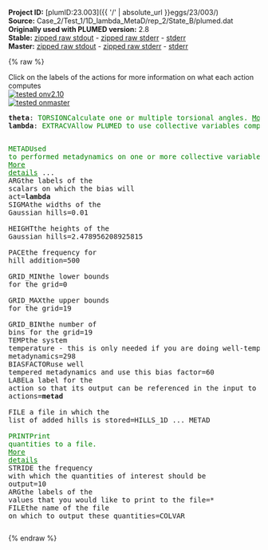 **Project ID:** [plumID:23.003]({{ '/' | absolute_url }}eggs/23/003/)  
**Source:** Case_2/Test_1/1D_lambda_MetaD/rep_2/State_B/plumed.dat  
**Originally used with PLUMED version:** 2.8  
**Stable:** [zipped raw stdout](plumed.dat.plumed.stdout.txt.zip) - [zipped raw stderr](plumed.dat.plumed.stderr.txt.zip) - [stderr](plumed.dat.plumed.stderr)  
**Master:** [zipped raw stdout](plumed.dat.plumed_master.stdout.txt.zip) - [zipped raw stderr](plumed.dat.plumed_master.stderr.txt.zip) - [stderr](plumed.dat.plumed_master.stderr)  

{% raw %}
<div class="plumedpreheader">
<div class="headerInfo" id="value_details_data/Case_2/Test_1/1D_lambda_MetaD/rep_2/State_B/plumed.dat"> Click on the labels of the actions for more information on what each action computes </div>
<div class="containerBadge">
<div class="headerBadge"><a href="plumed.dat.plumed.stderr"><img src="https://img.shields.io/badge/v2.10-passing-green.svg" alt="tested onv2.10" /></a></div>
<div class="headerBadge"><a href="plumed.dat.plumed_master.stderr"><img src="https://img.shields.io/badge/master-passing-green.svg" alt="tested onmaster" /></a></div>
</div>
</div>
<pre class="plumedlisting">
<b name="data/Case_2/Test_1/1D_lambda_MetaD/rep_2/State_B/plumed.dattheta" onclick='showPath("data/Case_2/Test_1/1D_lambda_MetaD/rep_2/State_B/plumed.dat","data/Case_2/Test_1/1D_lambda_MetaD/rep_2/State_B/plumed.dattheta","data/Case_2/Test_1/1D_lambda_MetaD/rep_2/State_B/plumed.dattheta","brown")'>theta</b>: <span class="plumedtooltip" style="color:green">TORSION<span class="right">Calculate one or multiple torsional angles. <a href="https://www.plumed.org/doc-master/user-doc/html/TORSION" style="color:green">More details</a><i></i></span></span> <span class="plumedtooltip">ATOMS<span class="right">the four atoms involved in the torsional angle<i></i></span></span>=1,2,3,4
<span style="display:none;" id="data/Case_2/Test_1/1D_lambda_MetaD/rep_2/State_B/plumed.dattheta">The TORSION action with label <b>theta</b> calculates the following quantities:<table  align="center" frame="void" width="95%" cellpadding="5%"><tr><td width="5%"><b> Quantity </b>  </td><td><b> Description </b> </td></tr><tr><td width="5%">theta.value</td><td>the TORSION involving these atoms</td></tr></table></span><b name="data/Case_2/Test_1/1D_lambda_MetaD/rep_2/State_B/plumed.datlambda" onclick='showPath("data/Case_2/Test_1/1D_lambda_MetaD/rep_2/State_B/plumed.dat","data/Case_2/Test_1/1D_lambda_MetaD/rep_2/State_B/plumed.datlambda","data/Case_2/Test_1/1D_lambda_MetaD/rep_2/State_B/plumed.datlambda","brown")'>lambda</b>: <span class="plumedtooltip" style="color:green">EXTRACV<span class="right">Allow PLUMED to use collective variables computed in the MD engine. <a href="https://www.plumed.org/doc-master/user-doc/html/EXTRACV" style="color:green">More details</a><i></i></span></span> <span class="plumedtooltip">NAME<span class="right">name of the CV as computed by the MD engine<i></i></span></span>=lambda

<span style="display:none;" id="data/Case_2/Test_1/1D_lambda_MetaD/rep_2/State_B/plumed.datlambda">The EXTRACV action with label <b>lambda</b> calculates the following quantities:<table  align="center" frame="void" width="95%" cellpadding="5%"><tr><td width="5%"><b> Quantity </b>  </td><td><b> Description </b> </td></tr><tr><td width="5%">lambda.value</td><td>the value of the CV that was passed from the MD code to PLUMED</td></tr></table></span><span class="plumedtooltip" style="color:green">METAD<span class="right">Used to performed metadynamics on one or more collective variables. <a href="https://www.plumed.org/doc-master/user-doc/html/METAD" style="color:green">More details</a><i></i></span></span> ...
<span class="plumedtooltip">ARG<span class="right">the labels of the scalars on which the bias will act<i></i></span></span>=<b name="data/Case_2/Test_1/1D_lambda_MetaD/rep_2/State_B/plumed.datlambda">lambda</b> 
<span class="plumedtooltip">SIGMA<span class="right">the widths of the Gaussian hills<i></i></span></span>=0.01     
<span class="plumedtooltip">HEIGHT<span class="right">the heights of the Gaussian hills<i></i></span></span>=2.478956208925815   
<span class="plumedtooltip">PACE<span class="right">the frequency for hill addition<i></i></span></span>=500       
<span class="plumedtooltip">GRID_MIN<span class="right">the lower bounds for the grid<i></i></span></span>=0   
<span class="plumedtooltip">GRID_MAX<span class="right">the upper bounds for the grid<i></i></span></span>=19   
<span class="plumedtooltip">GRID_BIN<span class="right">the number of bins for the grid<i></i></span></span>=19
<span class="plumedtooltip">TEMP<span class="right">the system temperature - this is only needed if you are doing well-tempered metadynamics<i></i></span></span>=298
<span class="plumedtooltip">BIASFACTOR<span class="right">use well tempered metadynamics and use this bias factor<i></i></span></span>=60
<span class="plumedtooltip">LABEL<span class="right">a label for the action so that its output can be referenced in the input to other actions<i></i></span></span>=<b name="data/Case_2/Test_1/1D_lambda_MetaD/rep_2/State_B/plumed.datmetad" onclick='showPath("data/Case_2/Test_1/1D_lambda_MetaD/rep_2/State_B/plumed.dat","data/Case_2/Test_1/1D_lambda_MetaD/rep_2/State_B/plumed.datmetad","data/Case_2/Test_1/1D_lambda_MetaD/rep_2/State_B/plumed.datmetad","brown")'>metad</b>    
<span class="plumedtooltip">FILE<span class="right"> a file in which the list of added hills is stored<i></i></span></span>=HILLS_1D
... METAD
<br/><span style="display:none;" id="data/Case_2/Test_1/1D_lambda_MetaD/rep_2/State_B/plumed.datmetad">The METAD action with label <b>metad</b> calculates the following quantities:<table  align="center" frame="void" width="95%" cellpadding="5%"><tr><td width="5%"><b> Quantity </b>  </td><td><b> Description </b> </td></tr><tr><td width="5%">metad.bias</td><td>the instantaneous value of the bias potential</td></tr></table></span><span class="plumedtooltip" style="color:green">PRINT<span class="right">Print quantities to a file. <a href="https://www.plumed.org/doc-master/user-doc/html/PRINT" style="color:green">More details</a><i></i></span></span> <span class="plumedtooltip">STRIDE<span class="right"> the frequency with which the quantities of interest should be output<i></i></span></span>=10 <span class="plumedtooltip">ARG<span class="right">the labels of the values that you would like to print to the file<i></i></span></span>=* <span class="plumedtooltip">FILE<span class="right">the name of the file on which to output these quantities<i></i></span></span>=COLVAR
</pre>
{% endraw %}
